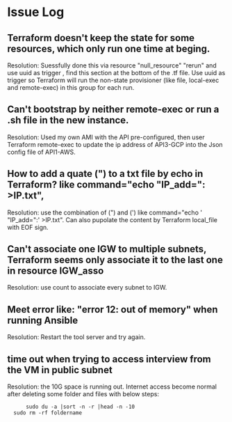 # Issue Log
	
  ## Terraform doesn't keep the state for some resources, which only run one time at beging.
  Resolution: Suessfully done this via resource "null_resource" "rerun" and use uuid as trigger , find this section at the bottom of the .tf file. Use uuid as trigger so Terraform will run the non-state provisioner (like file, local-exec and remote-exec) in this group for each run.
  
  ## Can't bootstrap by neither remote-exec or run a .sh file in the new instance.
  Resolution: Used my own AMI with the API pre-configured, then user Terraform remote-exec to update the ip address of API3-GCP into the Json config file of API1-AWS.
  
  ## How to add a quate (") to a txt file by echo in Terraform? like  command="echo "IP_add=": >IP.txt",
  Resolution: use the combination of (\") and (') like command="echo ' \"IP_add=\":' >IP.txt". Can also pupolate the content by Terraform local_file with EOF sign.
  
  ## Can't associate one IGW to multiple subnets, Terraform seems only associate it to the last one in resource IGW_asso
  Resolution: use count to associate every subnet to IGW.
  
  ## Meet error like: "error 12: out of memory" when running Ansible
  Resolution: Restart the tool server and try again. 

  ## time out when trying to access interview from the VM in public subnet
  Resolution: the 10G space is running out. Internet access become normal after deleting some folder and files with below steps:
  
          sudo du -a |sort -n -r |head -n -10
	  sudo rm -rf foldername
